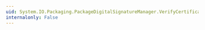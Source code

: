 ```yaml
---
uid: System.IO.Packaging.PackageDigitalSignatureManager.VerifyCertificate(System.Security.Cryptography.X509Certificates.X509Certificate)
internalonly: False
---
```

